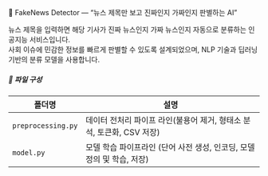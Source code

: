 📰 FakeNews Detector — “뉴스 제목만 보고 진짜인지 가짜인지 판별하는 AI”

뉴스 제목을 입력하면 해당 기사가 진짜 뉴스인지 가짜 뉴스인지 자동으로 분류하는 인공지능 서비스입니다.  
사회 이슈에 민감한 정보를 빠르게 판별할 수 있도록 설계되었으며, NLP 기술과 딥러닝 기반의 분류 모델을 사용합니다.

##### 📃 파일 구성

| 폴더명    | 설명 |
|-----------|------|
| `preprocessing.py`    | 데이터 전처리 파이프 라인(불용어 제거, 형태소 분석, 토큰화, CSV 저장) |
| `model.py`            | 모델 학습 파이프라인 (단어 사전 생성, 인코딩, 모델 정의 및 학습, 저장) |
